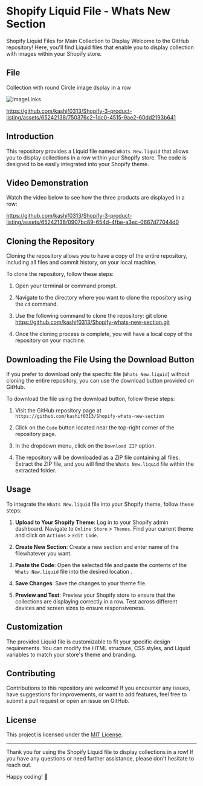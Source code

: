 # Shopify Liquid File - Whats New Section 

Shopify Liquid Files for Main Collection to Display
Welcome to the GitHub repository! Here, you'll find Liquid files that enable you to display collection  with images within your Shopify store. 

## File 
Collection with round Circle image dsplay in a row


![ImageLinks](https://github.com/kashif0313/Shopify-3-product-listing/assets/65242138/f1473aa4-8dc9-4ff5-81b7-2177dfbf8974)

https://github.com/kashif0313/Shopify-3-product-listing/assets/65242138/750376c2-1dc0-4515-9ae2-60dd2193b641


## Introduction

This repository provides a Liquid file named `Whats New.liquid` that allows you to display collections in a row within your Shopify store. The code is designed to be easily integrated into your Shopify theme.

## Video Demonstration

Watch the video below to see how the three products are displayed in a row:

https://github.com/kashif0313/Shopify-3-product-listing/assets/65242138/0907bc89-654d-4fbe-a3ec-0667d77044d0



## Cloning the Repository

Cloning the repository allows you to have a copy of the entire repository, including all files and commit history, on your local machine.

To clone the repository, follow these steps:

1. Open your terminal or command prompt.

2. Navigate to the directory where you want to clone the repository using the `cd` command.

3. Use the following command to clone the repository:
git clone https://github.com/kashif0313/Shopify-whats-new-section.git

4. Once the cloning process is complete, you will have a local copy of the repository on your machine.

## Downloading the File Using the Download Button

If you prefer to download only the specific file (`Whats New.liquid`) without cloning the entire repository, you can use the download button provided on GitHub.

To download the file using the download button, follow these steps:

1. Visit the GitHub repository page at `https://github.com/kashif0313/Shopify-whats-new-section`

2. Click on the `Code` button located near the top-right corner of the repository page.


3. In the dropdown menu, click on the `Download ZIP` option.

4. The repository will be downloaded as a ZIP file containing all files. Extract the ZIP file, and you will find the `Whats New.liquid` file within the extracted folder.

## Usage

To integrate the `Whats New.liquid` file into your Shopify theme, follow these steps:

1. **Upload to Your Shopify Theme**: Log in to your Shopify admin dashboard. Navigate to `Online Store` > `Themes`. Find your current theme and click on `Actions` > `Edit Code`.

2. **Create New Section**: Create a new section and enter name of the filewhatever you want.

3. **Paste the Code**: Open the selected file and paste the contents of the `Whats New.liquid` file into the desired location .

4. **Save Changes**: Save the changes to your theme file.

5. **Preview and Test**: Preview your Shopify store to ensure that the collections are displaying correctly in a row. Test across different devices and screen sizes to ensure responsiveness.

## Customization

The provided Liquid file is customizable to fit your specific design requirements. You can modify the HTML structure, CSS styles, and Liquid variables to match your store's theme and branding.

## Contributing

Contributions to this repository are welcome! If you encounter any issues, have suggestions for improvements, or want to add features, feel free to submit a pull request or open an issue on GitHub.

## License

This project is licensed under the [MIT License](LICENSE).

---

Thank you for using the Shopify Liquid file to display collections in a row! If you have any questions or need further assistance, please don't hesitate to reach out.

Happy coding! 🚀
